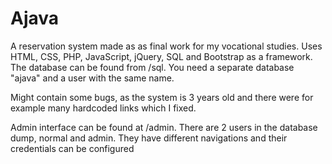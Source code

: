 # Ajava
A reservation system made as as final work for my vocational studies. Uses HTML, CSS, PHP, JavaScript, jQuery, SQL and Bootstrap as a framework. The database can be found from /sql. You need a separate database "ajava" and a user with the same name.

Might contain some bugs, as the system is 3 years old and there were for example many hardcoded links which I fixed.

Admin interface can be found at <project-directory>/admin. There are 2 users in the database dump, normal and admin. They have different navigations and their credentials can be configured
  
  
